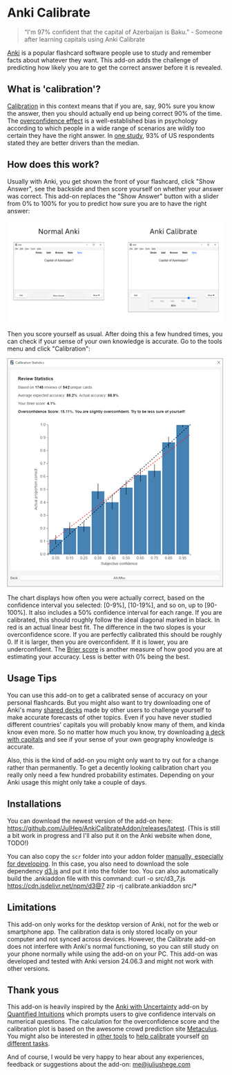 # Anki Calibrate

> “I'm 97% confident that the capital of Azerbaijan is Baku.” - Someone after learning capitals using Anki Calibrate

[Anki](https://apps.ankiweb.net/) is a popular flashcard software people use to study and remember facts about whatever they want. This add-on adds the challenge of predicting how likely you are to get the correct answer before it is revealed.

## What is 'calibration'?

[Calibration](https://en.wikipedia.org/wiki/Calibrated_probability_assessment) in this context means that if you are, say, 90% sure you know the answer, then you should actually end up being correct 90% of the time. The [overconfidence effect](https://en.wikipedia.org/wiki/Overconfidence_effect) is a well-established bias in psychology according to which people in a wide range of scenarios are wildly too certain they have the right answer. In [one study](https://www.researchgate.net/profile/Ola-Svenson/publication/222465512_Are_We_All_Less_Risky_and_More_Skillful_than_our_Fellow_Drivers/links/5c07b072458515ae5447ed2d/Are-We-All-Less-Risky-and-More-Skillful-than-our-Fellow-Drivers.pdf), 93% of US respondents stated they are better drivers than the median.

## How does this work?
Usually with Anki, you get shown the front of your flashcard, click "Show Answer", see the backside and then score yourself on whether your answer was correct. This add-on replaces the "Show Answer" button with a slider from 0% to 100% for you to predict how sure you are to have the right answer:

![Comparison of normal Anki interface to Anki Calibrate, showing the slider instead of the button on the review screen](screenshots/AnkiCalibrateComparison.png)

Then you score yourself as usual. After doing this a few hundred times, you can check if your sense of your own knowledge is accurate. Go to the tools menu and click "Calibration":

<img src="screenshots/calibrationplot.png" width="500" alt="View of the Calibration window">

The chart displays how often you were actually correct, based on the confidence interval you selected: [0-9%], [10-19%], and so on, up to [90-100%]. It also includes a 50% confidence interval for each range. If you are calibrated, this should roughly follow the ideal diagonal marked in black. In red is an actual linear best fit. The difference in the two slopes is your overconfidence score. If you are perfectly calibrated this should be roughly 0. If it is larger, then you are overconfident. If it is lower, you are underconfident. The [Brier score](https://en.wikipedia.org/wiki/Brier_score) is another measure of how good you are at estimating your accuracy. Less is better with 0% being the best.

## Usage Tips
You can use this add-on to get a calibrated sense of accuracy on your personal flashcards. But you might also want to try downloading one of Anki's many [shared decks](https://ankiweb.net/shared/decks) made by other users to challenge yourself to make accurate forecasts of other topics. Even if you have never studied different countries' capitals you will probably know many of them, and kinda know even more. So no matter how much you know, try downloading [a deck with capitals](https://ankiweb.net/shared/info/2109889812) and see if your sense of your own geography knowledge is accurate.

Also, this is the kind of add-on you might only want to try out for a change rather than permanently. To get a decently looking calibration chart you really only need a few hundred probability estimates. Depending on your Anki usage this might only take a couple of days.

## Installations
You can download the newest version of the add-on here: <https://github.com/JulHeg/AnkiCalibrateAddon/releases/latest>. (This is still a bit work in progress and I'll also put it on the Anki website when done, TODO!)

You can also copy the `scr` folder into your addon folder [manually, especially for developing](https://addon-docs.ankiweb.net/addon-folders.html). In this case, you also need to download the sole dependency [d3.js](https://cdn.jsdelivr.net/npm/d3@7) and put it into the folder too. You can also automatically build the .ankiaddon file with this command:
    curl -o src/d3_7.js https://cdn.jsdelivr.net/npm/d3@7
    zip -rj calibrate.ankiaddon src/*

## Limitations
This add-on only works for the desktop version of Anki, not for the web or smartphone app. The calibration data is only stored locally on your computer and not synced across devices. However, the Calibrate add-on does not interfere with Anki's normal functioning, so you can still study on your phone normally while using the add-on on your PC. This add-on was developed and tested with Anki version 24.06.3 and might not work with other versions.

## Thank yous
This add-on is heavily inspired by the [Anki with Uncertainty](https://www.quantifiedintuitions.org/anki-with-uncertainty) add-on by [Quantified Intuitions](https://www.quantifiedintuitions.org/) which prompts users to give confidence intervals on numerical questions. The calculation for the overconfidence score and the calibration plot is based on the awesome crowd prediction site [Metaculus](https://www.metaculus.com/questions/). You might also be interested in [other tools](https://www.quantifiedintuitions.org/calibration) to [help calibrate](https://www.openphilanthropy.org/calibration) yourself [on different tasks](https://saul-munn.notion.site/Learning-d3f941797ea740878862225581eb7949).

And of course, I would be very happy to hear about any experiences, feedback or suggestions about the add-on: <me@juliushege.com>